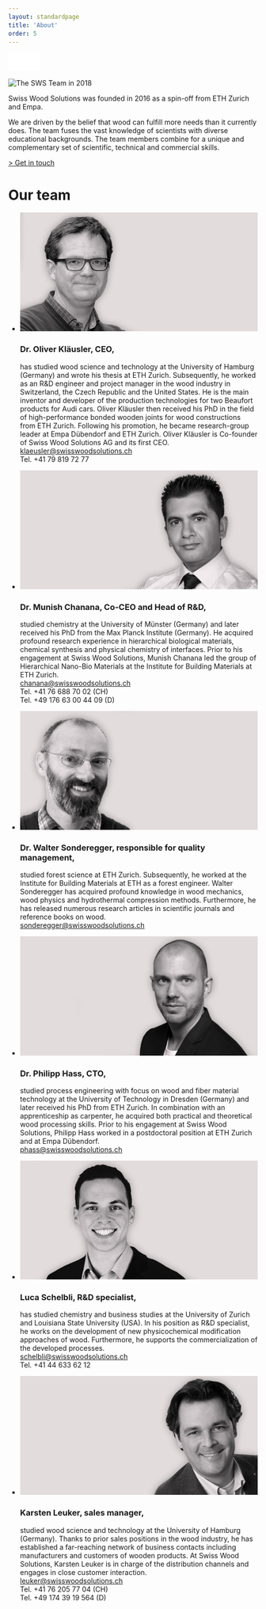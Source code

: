 ```yaml
---
layout: standardpage
title: 'About'
order: 5
---
```


<div class="full-width-kenburns">
<div class="wrap-bg-image">


![arrow down](/assets/images/arrow-d-white.svg)
</div>
<img srcset="/assets/images/team_cover_2x.jpg"
     src="/assets/images/team_cover.jpg" alt="The SWS Team in 2018">
</div>

<div class="full-width">
<div class="wrap -cols2">

Swiss Wood Solutions was founded in 2016 as a spin-off from ETH Zurich
and Empa.

We are driven by the belief that wood can fulfill more needs
than it currently does. The team fuses the vast knowledge of scientists
with diverse educational backgrounds. The team members combine for a
unique and complementary set of scientific, technical and commercial
skills.

<a class="btn-red" href="/Contact"> > Get in touch</a>

# Our team

  - ![picture Oliver Klaeusler](/assets/images/team_OK.jpg)

    ### Dr. Oliver Kläusler, CEO,

    has studied wood science and technology at the University of Hamburg
    (Germany) and wrote his thesis at ETH Zurich. Subsequently, he
    worked as an R\&D engineer and project manager in the wood industry
    in Switzerland, the Czech Republic and the United States. He is the
    main inventor and developer of the production technologies for two
    Beaufort products for Audi cars. Oliver Kläusler then received his
    PhD in the field of high-performance bonded wooden joints for wood
    constructions from ETH Zurich. Following his promotion, he became
    research-group leader at Empa Dübendorf and ETH Zurich. Oliver
    Kläusler is Co-founder of Swiss Wood Solutions AG and its first
    CEO.  
    <klaeusler@swisswoodsolutions.ch>  
    Tel. +41 79 819 72 77

  - ![picture Munish Chanana](/assets/images/team_MC.jpg)

    ### Dr. Munish Chanana, Co-CEO and Head of R\&D,

    studied chemistry at the University of Münster (Germany) and later
    received his PhD from the Max Planck Institute (Germany). He
    acquired profound research experience in hierarchical biological
    materials, chemical synthesis and physical chemistry of interfaces.
    Prior to his engagement at Swiss Wood Solutions, Munish Chanana led
    the group of Hierarchical Nano-Bio Materials at the Institute for
    Building Materials at ETH Zurich.  
    <chanana@swisswoodsolutions.ch>  
    Tel. +41 76 688 70 02 (CH)  
    Tel. +49 176 63 00 44 09 (D)

  - ![picture Walter Sonderegger](/assets/images/team_WS.jpg)

    ### Dr. Walter Sonderegger, responsible for quality management,

    studied forest science at ETH Zurich. Subsequently, he worked at the
    Institute for Building Materials at ETH as a forest engineer. Walter
    Sonderegger has acquired profound knowledge in wood mechanics, wood
    physics and hydrothermal compression methods. Furthermore, he has
    released numerous research articles in scientific journals and
    reference books on wood.  
    <sonderegger@swisswoodsolutions.ch>

  - ![picture Philipp Hass](/assets/images/team_PH.jpg)

    ### Dr. Philipp Hass, CTO,

    studied process engineering with focus on wood and fiber material
    technology at the University of Technology in Dresden (Germany) and
    later received his PhD from ETH Zurich. In combination with an
    apprenticeship as carpenter, he acquired both practical and
    theoretical wood processing skills. Prior to his engagement at Swiss
    Wood Solutions, Philipp Hass worked in a postdoctoral position at
    ETH Zurich and at Empa Dübendorf.  
    <phass@swisswoodsolutions.ch>

  - ![picture Luca Schelbli](/assets/images/team_LS.jpg)

    ### Luca Schelbli, R\&D specialist,

    has studied chemistry and business studies at the University of
    Zurich and Louisiana State University (USA). In his position as R\&D
    specialist, he works on the development of new physicochemical
    modification approaches of wood. Furthermore, he supports the
    commercialization of the developed processes.  
    <schelbli@swisswoodsolutions.ch>  
    Tel. +41 44 633 62 12

  - ![picture Karsten Leuker](/assets/images/team_KL.jpg)

    ### Karsten Leuker, sales manager,

    studied wood science and technology at the University of Hamburg
    (Germany). Thanks to prior sales positions in the wood industry, he
    has established a far-reaching network of business contacts
    including manufacturers and customers of wooden products. At Swiss
    Wood Solutions, Karsten Leuker is in charge of the distribution
    channels and engages in close customer interaction.  
    <leuker@swisswoodsolutions.ch>  
    Tel. +41 76 205 77 04 (CH)  
    Tel. +49 174 39 19 564 (D)

</div>
</div>
